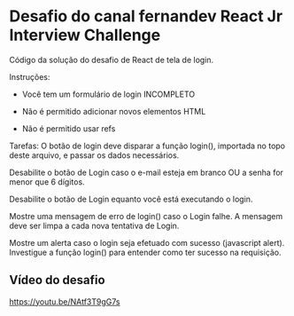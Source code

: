 # Desafio do canal fernandev React Jr Interview Challenge

Código da solução do desafio de React de tela de login.

Instruções:

* Você tem um formulário de login INCOMPLETO

* Não é permitido adicionar novos elementos HTML

* Não é permitido usar refs

Tarefas:
O botão de login deve disparar a função login(), importada no topo deste arquivo, e passar os dados necessários.

Desabilite o botão de Login caso o e-mail esteja em branco OU a senha for menor que 6 dígitos.

Desabilite o botão de Login equanto você está executando o login.

Mostre uma mensagem de erro de login() caso o Login falhe. A mensagem deve ser limpa a cada nova tentativa de Login.

Mostre um alerta caso o login seja efetuado com sucesso (javascript alert). Investigue a função login() para entender como ter sucesso na requisição.

## Vídeo do desafio

https://youtu.be/NAtf3T9gG7s
